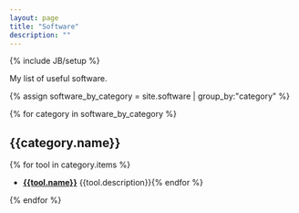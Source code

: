 ```yaml
---
layout: page
title: "Software"
description: ""
---
```

{% include JB/setup %}

My list of useful software.

{% assign software_by_category = site.software | group_by:"category" %}


{% for category in software_by_category %}

## {{category.name}}

  {% for tool in category.items %}
* **[{{tool.name}}]({{tool.link}})**  {{tool.description}}{% endfor %}

{% endfor %}